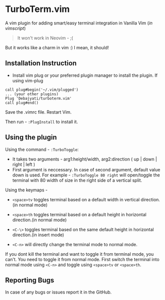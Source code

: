 # TurboTerm.vim
A vim plugin for adding smart/easy terminal integration in Vanilla Vim (*in vimscript*)
> It won't work in Neovim - ;(

But it works like a charm in vim :)
I mean, it should!

## Installation Instruction
- Install vim plug or your preferred plugin manager to install the plugin.
If using vim-plug
```vimL
call plug#begin('~/.vim/plugged')
... (your other plugins)
Plug 'Debajyati/turboterm.vim'
call plug#end()
```
Save the .vimrc file. Restart Vim.

Then run -
`:PlugInstall` to install it.

## Using the plugin
Using the command - `:TurboToggle`:
- It takes two arguments - arg1:height/width, arg2:direction ( up | down | right | left )
- First argument is neccessary. In case of second argument, default value down is used.
For example - `:TurboToggle 80 right` will open/toggle the terminal with 80 width of size in the right side of a vertical split.

Using the keymaps -
- `<space>tv` toggles terminal based on a default width in vertical direction. (in normal mode)
- `<space>th` toggles terminal based on a default height in horizontal direction.(in normal mode)

- `<C-\>` toggles terminal based on the same default height in horizontal direction.(in insert mode)
- `<C-n>` will directly change the terminal mode to normal mode.

If you dont kill the terminal and want to toggle it from terminal mode, you can't. You need to toggle it from normal mode.
First switch the terminal into normal mode using `<C-n>` and toggle using `<space>tv` or `<space>th`.
 

## Reporting Bugs
In case of any bugs or issues report it in the GitHub.
